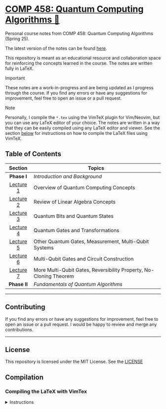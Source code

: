# [COMP 458: Quantum Computing Algorithms 🧬](https://micahkepe.com/comp458-notes/)

Personal course notes from COMP 458: Quantum Computing Algorithms (Spring 25).

The latest version of the notes can be found [here](https://micahkepe.com/comp458-notes/).

This repository is meant as an educational resource and collaboration space
for reinforcing the concepts learned in the course. The notes are written fully
in LaTeX.

> [!IMPORTANT]
> These notes are a work-in-progress and are being updated as I progress through
> the course. If you find any errors or have any suggestions for improvement,
> feel free to open an issue or a pull request.

> [!NOTE]
> Personally, I compile the `*.tex` using the VimTeX plugin for Vim/Neovim, but
> you can use any LaTeX editor of your choice. The notes are written in a way that
> they can be easily compiled using any LaTeX editor and viewer. See the section
> [below](#compiling-the-latex-with-vimtex) for instructions on how to compile the
> LaTeX files using VimTeX.

## Table of Contents

<div align="center">

|                   Section                    | Topics                                                             |
| :------------------------------------------: | ------------------------------------------------------------------ |
|           <strong>Phase I</strong>           | <em>Introduction and Background</em>                               |
| [Lecture 1](./lectures/phase-i/lecture1.tex) | Overview of Quantum Computing Concepts                             |
| [Lecture 2](./lectures/phase-i/lecture2.tex) | Review of Linear Algebra Concepts                                  |
| [Lecture 3](./lectures/phase-i/lecture3.tex) | Quantum Bits and Quantum States                                    |
| [Lecture 4](./lectures/phase-i/lecture4.tex) | Quantum Gates and Transformations                                  |
| [Lecture 5](./lectures/phase-i/lecture5.tex) | Other Quantum Gates, Measurement, Multi-Qubit Systems              |
| [Lecture 6](./lectures/phase-i/lecture6.tex) | Multi-Qubit Gates and Circuit Construction                         |
| [Lecture 7](./lectures/phase-i/lecture7.tex) | More Multi-Qubit Gates, Reversibility Property, No-Cloning Theorem |
|          <strong>Phase II </strong>          | <em>Fundamentals of Quantum Algorithms</em>                        |

</div>

---

## Contributing

If you find any errors or have any suggestions for improvement, feel free to
open an issue or a pull request. I would be happy to review and merge any
contributions.

---

## License

This repository is licensed under the MIT License. See the [LICENSE](./LICENSE)

## Compilation

### Compiling the LaTeX with VimTex

<details>
<summary>Instructions</summary>

1. Clone the repository:

```code
git clone https://github.com/micahkepe/comp458-notes.git
cd comp458-notes
```

2. Open the `main.tex` file in Vim or Neovim:

```
nvim main.tex
```

3. Ensure that you have the [`VimTeX`](https://github.com/lervag/vimtex) plugin
   installed. This will be used to compile the LaTeX files and preview the
   PDF in real-time in a PDF viewer of your choice (I use `sioyek`).

4. Compile the LaTeX file by running the following command in Vim:

   ```
   :VimTexCompile
   ```

5. Preview the compiled PDF:

   ```
   :VimTexView
   ```

If you have any issues with the compilation, feel free to open an issue or
reach out to me directly.

</details>
